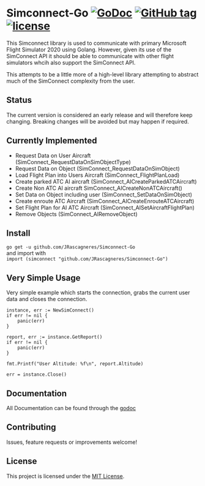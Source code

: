 # Simconnect-Go [![GoDoc](https://godoc.org/github.com/JRascagneres/Simconnect-Go?status.svg)](https://godoc.org/github.com/JRascagneres/Simconnect-Go) [![GitHub tag](https://img.shields.io/github/tag/JRascagneres/Simconnect-Go.svg)](https://github.com/JRascagneres/Simconnect-Go/releases) [![license](https://img.shields.io/github/license/JRascagneres/Simconnect-Go.svg)](https://github.com/JRascagneres/Simconnect-Go/blob/master/LICENSE)

This Simconnect library is used to communicate with primary Microsoft Flight Simulator 2020 using Golang. However, given its use of the SimConnect API it should be able to communicate with other flight simulators whcih also support the SimConnect API.

This attempts to be a little more of a high-level library attempting to abstract much of the SimConnect complexity from the user. 

## Status

The current version is considered an early release and will therefore keep changing. Breaking changes will be avoided but may happen if required.

## Currently Implemented

- Request Data on User Aircraft (SimConnect_RequestDataOnSimObjectType)
- Request Data on Object (SimConnect_RequestDataOnSimObject)
- Load Flight Plan into Users Aircraft (SimConnect_FlightPlanLoad)
- Create parked ATC AI aircraft (SimConnect_AICreateParkedATCAircraft)
- Create Non ATC AI aircraft SimConnect_AICreateNonATCAircraft()
- Set Data on Object including user (SimConnect_SetDataOnSimObject)
- Create enroute ATC Aircraft (SimConnect_AICreateEnrouteATCAircraft)
- Set Flight Plan for AI ATC Aircraft (SimConnect_AISetAircraftFlightPlan)
- Remove Objects (SimConnect_AIRemoveObject)

## Install

`go get -u github.com/JRascagneres/Simconnect-Go`  
and import with  
`import (simconnect "github.com/JRascagneres/Simconnect-Go")`

## Very Simple Usage
Very simple example which starts the connection, grabs the current user data and closes the connection.  
```
instance, err := NewSimConnect()
if err != nil {
    panic(err)
}

report, err := instance.GetReport()
if err != nil {
    panic(err)
}

fmt.Printf("User Altitude: %f\n", report.Altitude)

err = instance.Close()
```

## Documentation

All Documentation can be found through the [godoc](https://godoc.org/github.com/JRascagneres/Simconnect-Go)

## Contributing

Issues, feature requests or improvements welcome!

## License
This project is licensed under the [MIT License](LICENSE).